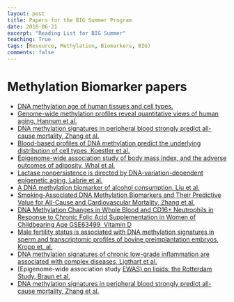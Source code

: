 ```yaml
---
layout: post
title: Papers for the BIG Summer Program
date: 2018-06-21
excerpt: "Reading List for BIG Summer"
teaching: True
tags: [Resource, Methylation, Biomarkers, BIG)
comments: false
---
```

# Methylation Biomarker papers

- [DNA methylation age of human tissues and cell types.](https://www.ncbi.nlm.nih.gov/pubmed/24138928)
- [Genome-wide methylation profiles reveal quantitative views of human aging, Hannum et al.](https://www.ncbi.nlm.nih.gov/pubmed/23177740)
- [DNA methylation signatures in peripheral blood strongly predict all-cause mortality, Zhang et al.](http://doi.org/10.1038/ncomms14617)
- [Blood-based profiles of DNA methylation predict the underlying distribution of cell types, Koestler et al.](https://www.ncbi.nlm.nih.gov/pmc/articles/PMC3883785/ )
- [Epigenome-wide association study of body mass index, and the adverse outcomes of adiposity, Whal et al.](http://www.nature.com/nature/journal/v541/n7635/full/nature20784.html )
- [Lactase nonpersistence is directed by DNA-variation-dependent epigenetic aging, Labrie et al.](https://www.ncbi.nlm.nih.gov/pubmed/27159559)
- [A DNA methylation biomarker of alcohol consumption, Liu et al. ](https://www.ncbi.nlm.nih.gov/pubmed/27843151)
- [Smoking-Associated DNA Methylation Biomarkers and Their Predictive Value for All-Cause and Cardiovascular Mortality, Zhang et al.](https://ehp.niehs.nih.gov/1409020/)
- [DNA Methylation Changes in Whole Blood and CD16+ Neutrophils in Response to Chronic Folic Acid Supplementation in Women of Childbearing Age GSE63499 
Vitamin D](https://www.ncbi.nlm.nih.gov/geo/query/acc.cgi?acc=GSE63499)
- [Male fertility status is associated with DNA methylation signatures in sperm and transcriptomic profiles of bovine preimplantation embryos, Kropp et. al.](https://bmcgenomics.biomedcentral.com/articles/10.1186/s12864-017-3673-y)
- [DNA methylation signatures of chronic low-grade inflammation are associated with complex diseases, Ligthart et al.](https://www.ncbi.nlm.nih.gov/pubmed/27955697)
- [Epigenome-wide association study [EWAS) on lipids: the Rotterdam Study, Braun et al.](https://clinicalepigeneticsjournal.biomedcentral.com/articles/10.1186/s13148-016-0304-4)
- [DNA methylation signatures in peripheral blood strongly predict all-cause mortality, Zhang et al.](https://www.nature.com/articles/ncomms14617)
